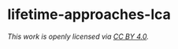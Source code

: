 # lifetime-approaches-lca

*This work is openly licensed via [CC BY 4.0](https://creativecommons.org/licenses/by/4.0/).*

